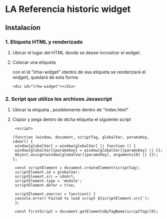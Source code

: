 # LA Referencia historic widget

## Instalacíon

### 1. Etiqueta HTML y renderizado

1. Ubicar el lugar del HTML donde se desee incrustrar el widget.
2. Colocar una etiqueta <div></div> con el id "lrhw-widget" (dentro de esa etiqueta se renderizará el widget), quedará de esta forma:
   
   ```
   <div id="lrhw-widget"></div>
   ```

### 2. Script que utiliza los archivos Javascript

1. Ubicar la etiqueta <body></body>, posiblemente dentro de "index.html"
2. Copiar y pega dentro de dicha etiqueta el siguiente script

   ```
    <script>

   (function (window, document, scriptTag, globalVar, paramsKey, cdnUrl) {
   	window[globalVar] = window[globalVar] || function () {
   	window[globalVar][paramsKey] = window[globalVar][paramsKey] || {};
   	Object.assign(window[globalVar][paramsKey], arguments[0] || {});
   };
   
	const scriptElement = document.createElement(scriptTag);
   	scriptElement.id = globalVar;
   	scriptElement.src = cdnUrl;
   	scriptElement.type = 'module';
   	scriptElement.defer = true;
   
   	scriptElement.onerror = function() {
 	console.error(`Failed to load script ${scriptElement.src}`);
	};
   
   	const firstScript = document.getElementsByTagName(scriptTag)[0];
	firstScript.parentNode.insertBefore(scriptElement, firstScript);
  	})(
   	window,
   	document,
	"script",
   	"lrhw",
	"parameters",
  	"https://cdn.jsdelivr.net/gh/lareferencia/lrhw@1.0.0/dist/historic-widget.js"
   	);
   	window['lrhw']({
   	widget_div_id: "lrhw-widget",
   	repositories_list: [
	       { label:"[[Nombre del repositorio]]", value: "[[id del repositior, por ejemplo opendoar::xxxx]]" },
	       { label:"[[Nombre del repositorio]]", value: "[[id del repositior, por ejemplo opendoar::xxxx]]" },
   	],
   	default_repository:
   	{ label:"[[Nombre del repositorio]]", value: "[[id del repositorio, por ejemplo opendoar::xxxx]]" },

   	scope_labels: { N: "Nombre Nodo Nacional" },
   	});
   	</script>
   
   ```

3. Dicho script consta de dos partes, la primera es una función para cargar los archivos .js de cdn.jsdeliver ("https://cdn.jsdelivr.net/gh/lareferencia/lrhw@1.0.0/dist/historic-widget.js"), el numero que sigue luego de la @ es la versión del widget, debe ser modificado cuando hayan actualizaciones disponibles.

4. La segunda parte es un objeto dentro de "window['lrhw]" que debe ser modificado con los repositorios que se quieren mostrar en el widget, a continuacion detallamos como modificarlos.

   ### 4. Configuracion de los repositorios a exhibir.

1. repositories_list, es un arreglo de objetos, cada objeto tiene un "label", y un "value".
      Reemplazar el valor del label quitando los [[]] con el nombre del repositorio, luego reemplazar el valor de value quitando los [[]] por el id del repositorio, por ejemplo:
      
   	```
    		{
		label:"[[Nombre del repositorio]]",
		value: "[[id del repositior, por ejemplo opendoar::xxxx]]",
    		}
	
	quedaria reemplazado por:
	
		{
		label:"Repositorio Institucional de la Universidad Carlos III de Madrid",
		value: "opendoar::912",
 		},
	```
    
      El widget posee un selector para cambiar de repositorios en tiempo real y ver las estadistcas, dichos repositorios estan tomados del arreglo repositories_list, por lo tanto agregar tantos objetos {} como repositorios se quiera mostrar.

2. default_repository, colocar aqui un unico objeto que sera el repositorio por default, es decir el que se va a mostrar en caso de no colocar ninguna lista de repositorios y a su vez el que se va a mostrar primero al entrar por primera vez al sitio. Dicho repositorio, tambien debe ser colocado dentro del arreglo repositories_list ya que si no, no se mostrara en el selector de repositorios.

3. scope_labels: Reemplazar por el nombre correcto del Nodo Nacional, en caso contrario el widget mostrara "[[Nombre Nodo Nacional]]"
## Notas:
El widget ocupa el ancho y alto de la pantalla por lo tanto es ideal colocar el div en un lugar con suficiente espacio. Estamos trabajando, igualmente, en su capacidad responsive.
